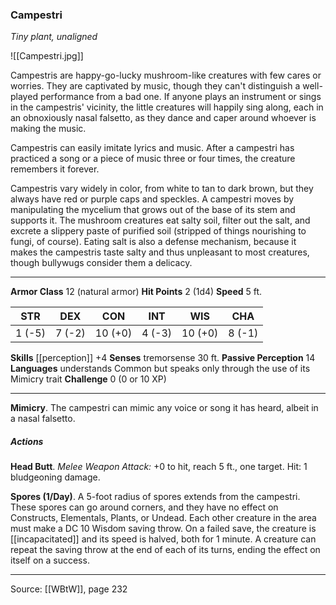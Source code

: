 ### Campestri
_Tiny plant, unaligned_

![[Campestri.jpg]]

Campestris are happy-go-lucky mushroom-like creatures with few cares or worries. They are captivated by music, though they can't distinguish a well-played performance from a bad one. If anyone plays an instrument or sings in the campestris' vicinity, the little creatures will happily sing along, each in an obnoxiously nasal falsetto, as they dance and caper around whoever is making the music.

Campestris can easily imitate lyrics and music. After a campestri has practiced a song or a piece of music three or four times, the creature remembers it forever.

Campestris vary widely in color, from white to tan to dark brown, but they always have red or purple caps and speckles. A campestri moves by manipulating the mycelium that grows out of the base of its stem and supports it. The mushroom creatures eat salty soil, filter out the salt, and excrete a slippery paste of purified soil (stripped of things nourishing to fungi, of course). Eating salt is also a defense mechanism, because it makes the campestris taste salty and thus unpleasant to most creatures, though bullywugs consider them a delicacy.




---

**Armor Class** 12 (natural armor)
**Hit Points** 2 (1d4)
**Speed** 5 ft.

| STR     | DEX     | CON     | INT     | WIS     | CHA     |
|---------|---------|---------|---------|---------|---------|
| 1 (-5) | 7 (-2) | 10 (+0) | 4 (-3) | 10 (+0) | 8 (-1) |

**Skills** [[perception]] +4
**Senses** tremorsense 30 ft.
**Passive Perception** 14
**Languages** understands Common but speaks only through the use of its Mimicry trait
**Challenge** 0 (0 or 10 XP)

---

**Mimicry**. The campestri can mimic any voice or song it has heard, albeit in a nasal falsetto.

##### Actions
**Head Butt**. _Melee Weapon Attack:_ +0 to hit, reach 5 ft., one target. Hit: 1 bludgeoning damage.

**Spores (1/Day)**. A 5-foot radius of spores extends from the campestri. These spores can go around corners, and they have no effect on Constructs, Elementals, Plants, or Undead. Each other creature in the area must make a DC 10 Wisdom saving throw. On a failed save, the creature is [[incapacitated]] and its speed is halved, both for 1 minute. A creature can repeat the saving throw at the end of each of its turns, ending the effect on itself on a success.


---

Source: [[WBtW]], page 232